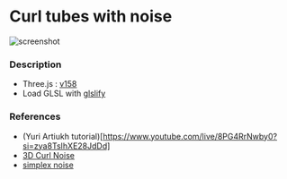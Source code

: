 # Curl tubes with noise

![screenshot](src/assets/screenshot.png)

### Description

- Three.js : [v158](https://unpkg.com/browse/three@0.158.0/)
- Load GLSL with [glslify](https://github.com/glslify/glslify)

### References
- (Yuri Artiukh tutorial)[https://www.youtube.com/live/8PG4RrNwby0?si=zya8TsIhXE28JdDd]
- [3D Curl Noise](https://al-ro.github.io/projects/embers/)
- [simplex noise](https://www.npmjs.com/package/simplex-noise/v/3.0.1)
